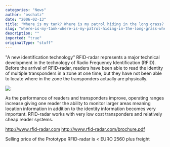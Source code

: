 ```yaml
---
categories: "News"
author: "oschatz"
date: "2006-02-13"
title: "Where is my tank? Where is my patrol hiding in the long grass? - Where did I lea"
slug: "where-is-my-tank-where-is-my-patrol-hiding-in-the-long-grass-where-did-i-lea"
description: ""
imported: "true"
originalType: "stuff"
---
```



"A new identification technology" RFID-radar represents a major technical development in the technology of Radio Frequency Identification (RFID). Before the arrival of RFID-radar, readers have been able to read the identity of multiple transponders in a zone at one time, but they have not been able to locate where in the zone the transponders actually are physically.

![](radar4a.jpg)

As the performance of readers and transponders improve, operating ranges increase giving one reader the ability to monitor larger areas meaning location information in addition to the identity information becomes very important. RFID-radar works with very low cost transponders and relatively cheap reader systems. 

<http://www.rfid-radar.com>
<http://www.rfid-radar.com/brochure.pdf>

Selling price of the Prototype RFID-radar is < EURO 2560 plus freight
